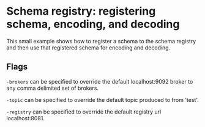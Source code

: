 Schema registry: registering schema, encoding, and decoding
===

This small example shows how to register a schema to the schema registry and
then use that registered schema for encoding and decoding.

## Flags

`-brokers` can be specified to override the default localhost:9092 broker to
any comma delimited set of brokers.

`-topic` can be specified to override the default topic produced to from 'test'.

`-registry` can be specified to override the default registry url
localhost:8081.
